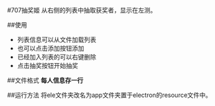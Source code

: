 #707抽奖姬
从右侧的列表中抽取获奖者，显示在左测。

##使用
- 列表信息可以从文件加载列表
- 也可以点击添加按钮添加
- 已经加入列表的可以右键删除
- 点击抽奖按钮开始抽奖

##文件格式
**每人信息存一行**

##运行方法
将ele文件夹改名为app文件夹置于electron的resource文件中。
